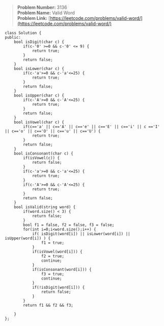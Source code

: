 > **Problem Number:** 3136 <br>
> **Problem Name:** Valid Word <br>
> **Problem Link:** [https://leetcode.com/problems/valid-word/](https://leetcode.com/problems/valid-word/) <br>

    class Solution {
    public:
        bool isDigit(char c) {
            if(c-'0' >=0 && c-'0' <= 9) {
                return true;
            }
            return false;
        }
        bool isLower(char c) {
            if(c-'a'>=0 && c-'a'<=25) {
                return true;
            }
            return false;
        }
        bool isUpper(char c) {
            if(c-'A'>=0 && c-'A'<=25) {
                return true;
            }
            return false;
        }
        bool isVowel(char c) {
            if(c=='a' || c=='A' || c=='e' || c=='E' || c=='i' || c =='I' || c=='o' || c=='O' || c=='u' || c=='U') {
                return true;
            }
            return false;
        }
        bool isConsonant(char c) {
            if(isVowel(c)) {
                return false;
            }
            if(c-'a'>=0 && c-'a'<=25) {
                return true;
            }
            if(c-'A'>=0 && c-'A'<=25) {
                return true;
            }
            return false;
        }
        bool isValid(string word) {
            if(word.size() < 3) {
                return false;
            }
            bool f1 = false, f2 = false, f3 = false;
            for(int i=0;i<word.size();i++) {
                if( isDigit(word[i]) || isLower(word[i]) || isUpper(word[i]) ) {
                    f1 = true;
                }
                if(isVowel(word[i])) {
                    f2 = true;
                    continue;
                }
                if(isConsonant(word[i])) {
                    f3 = true;
                    continue;
                }
                if(!isDigit(word[i])) {
                    return false;
                }
            }
            return f1 && f2 && f3;
            
        }
    };